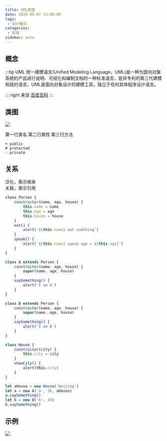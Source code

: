 ```yaml
---
title: UML类图
date: 2020-05-07 14:00:00
tags:
 - 设计模式
categories:
 - 前端
sidebar: auto
---
```


## 概念

:::tip UML
统一建模语言(Unified Modeling Language，UML)是一种为面向对象系统的产品进行说明、可视化和编制文档的一种标准语言，是非专利的第三代建模和规约语言。UML是面向对象设计的建模工具，独立于任何具体程序设计语言。

::: right
来自 [百度百科](https://baike.baidu.com/item/%E7%BB%9F%E4%B8%80%E5%BB%BA%E6%A8%A1%E8%AF%AD%E8%A8%80/3160571?fr=aladdin)
:::

## 类图

![](http://picbed.04091020.xyz/20200507142551.jpg)

第一行类名
第二行属性
第三行方法
```
+ public
# protected
- private
```

## 关系

泛化，表示继承  
关联，表示引用

```js
class Person {
    constructor(name, age, house) {
        this.name = name
        this.age = age
        this.house = house
    }
    eat() {
        alert(`${this.name} eat somthing`)
    }
    speak() {
        alert(`${this.name} speak age = ${this.age}`)
    }
}

class A extends Person {
    constructor(name, age, house) {
        super(name, age, house)
    }
    saySomething() {
        alert('I am A')
    }
}

class B extends Person {
    constructor(name, age, house) {
        super(name, age, house)
    }
    saySomething() {
        alert('I am B')
    }
}

class House {
    constructor(city) {
        this.city = city
    }
    showCity() {
        alert(this.city)
    }
}

let aHouse = new House('beijing')
let a = new A('a', 26, aHouse)
a.saySomething()
let b = new B('b', 40)
b.saySomething()
```
## 示例
![](http://picbed.04091020.xyz/20200507142809.jpg)

